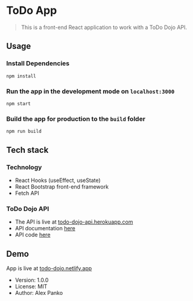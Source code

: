 # ToDo App

> This is a front-end React application to work with a ToDo Dojo API.

## Usage

### Install Dependencies

```
npm install
```

### Run the app in the development mode on `localhost:3000`

```
npm start
```

### Build the app for production to the `build` folder

```
npm run build
```

## Tech stack

### Technology

- React Hooks (useEffect, useState)
- React Bootstrap front-end framework
- Fetch API

### ToDo Dojo API

- The API is live at [todo-dojo-api.herokuapp.com](https://todo-dojo-api.herokuapp.com/)
- API documentation [here](https://documenter.getpostman.com/view/10852837/Uzs13mfV)
- API code [here](https://github.com/alexpanko/todo-dojo-api/)

## Demo

App is live at [todo-dojo.netlify.app](https://todo-dojo.netlify.app/)

- Version: 1.0.0
- License: MIT
- Author: Alex Panko
